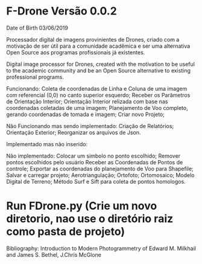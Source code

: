 # F-Drone Versão 0.0.2
Date of Birth 03/06/2019  

Processador digital de imagens provinientes de Drones, criado com a motivação de ser útil para a comunidade acadêmica e ser uma alternativa Open Source aos programas profissionais já existentes.  

Digital image processor for Drones, created with the motivation to be useful to the academic community and be an Open Source alternative to existing professional programs.  


Funcionando:
Coleta de coordenadas de Linha e Coluna de uma imagem com referencial (0,0) no canto superior esquerdo;
Receber os Parâmetros de Orientação Interior;
Orientação Interior relizada com base nas coordenadas coletadas de uma imagem;
Planejamento de Voo completo, gerando coordenadas de tomada e imagem;
Criar novo Projeto;


Não Funcionando mas sendo implementado:
Criação de Relatórios;
Orientação Exterior;
Reorganizar os arquivos de Json.


Implementado mas não inserido:


Não implementado:
Colocar um simbolo no ponto escolhido;
Remover pontos escolhidos pelo usuário
Receber as Coordenadas de Pontos de controle;
Exportar as coordenadas do planejamento de Voo para Shapefile;
Salvar e carregar projeto;
Aerotriangulação;
Ortofoto;
Ortomosaico;
Modelo Digital de Terreno;
Método Surf e Sift para coleta de pontos homologos.


  # Run FDrone.py (Crie um novo diretorio, nao use o diretório raiz como pasta de projeto)

Bibliography: Introduction to Modern Photogrammetry of Edward M. Milkhail and James S. Bethel, J.Chris McGlone

